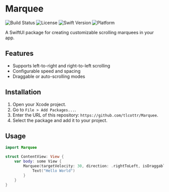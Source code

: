 # Marquee


![Build Status](https://github.com/tlcottr/Marquee/actions/workflows/build.yml/badge.svg)
![License](https://img.shields.io/github/license/tlcottr/Marquee)
![Swift Version](https://img.shields.io/badge/Swift-5.7-orange)
![Platform](https://img.shields.io/badge/platform-iOS%20%7C%20macOS-lightgrey)

A SwiftUI package for creating customizable scrolling marquees in your app.

## Features
- Supports left-to-right and right-to-left scrolling
- Configurable speed and spacing
- Draggable or auto-scrolling modes

## Installation
1. Open your Xcode project.
2. Go to `File > Add Packages...`.
3. Enter the URL of this repository: `https://github.com/tlcottr/Marquee`.
4. Select the package and add it to your project.

## Usage
```swift
import Marquee

struct ContentView: View {
    var body: some View {
        Marquee(targetVelocity: 30, direction: .rightToLeft, isDraggable: false) {
            Text("Hello World")
        }
    }
}
